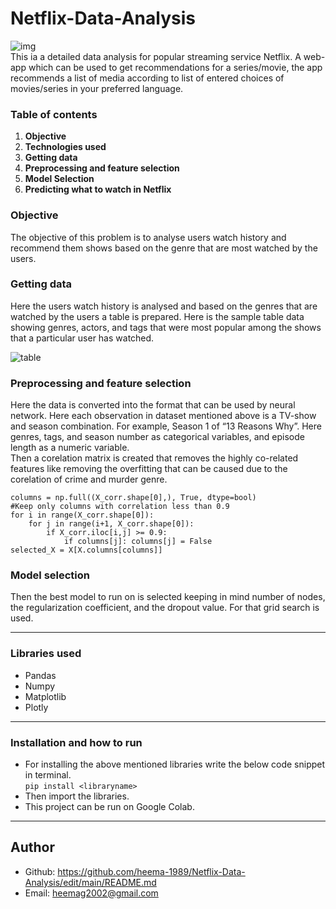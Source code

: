 # Netflix-Data-Analysis
![img](https://user-images.githubusercontent.com/122275233/216485326-61e725f4-1971-4422-9968-d274aca21692.png)  
This ia a detailed data analysis for popular streaming service Netflix. A web-app which can be used to get recommendations for a series/movie, the app recommends a list of media according to list of entered choices of movies/series in your preferred language.  
### Table of contents
1.  **Objective**
2.  __Technologies used__
3.  __Getting data__
4.  **Preprocessing and feature selection**
5.  __Model Selection__
6.  __Predicting what to watch in Netflix__  

### Objective
The objective of this problem is to analyse users watch history and recommend them shows based on the genre that are most watched by the users.
### Getting data
Here the users watch history is analysed and based on the genres that are watched by the users a table is prepared. Here is the sample table data showing genres, actors, and tags that were most popular among the shows that a particular user has watched.  

![table](https://miro.medium.com/v2/resize:fit:720/format:webp/1*GIVTkfTQmm43uc3iC9dsog.png)  
### Preprocessing and feature selection  
Here the data is converted into the format that can be used by neural network. Here each observation in  dataset mentioned above is a TV-show and season combination. For example, Season 1 of “13 Reasons Why”. Here genres, tags, and season number as categorical variables, and episode length as a numeric variable.  
Then a corelation matrix is created that removes the highly co-related features like removing the overfitting that can be caused due to the corelation of crime and murder genre.  
``` X_corr = X.corr() 
columns = np.full((X_corr.shape[0],), True, dtype=bool) 
#Keep only columns with correlation less than 0.9 
for i in range(X_corr.shape[0]): 
    for j in range(i+1, X_corr.shape[0]): 
        if X_corr.iloc[i,j] >= 0.9: 
            if columns[j]: columns[j] = False 
selected_X = X[X.columns[columns]] 
```
### Model selection  
Then the best model to run on is selected keeping in mind number of nodes, the regularization coefficient, and the dropout value. For that grid search is used.  
______
### Libraries used  
* Pandas
* Numpy
* Matplotlib
* Plotly
******
### Installation and how to run  
- For installing the above mentioned libraries write the below code snippet in terminal.  
`pip install <libraryname> `   
- Then import the libraries.
- This project can be run on Google Colab.  
******
## Author
- Github: https://github.com/heema-1989/Netflix-Data-Analysis/edit/main/README.md  
- Email: heemag2002@gmail.com

